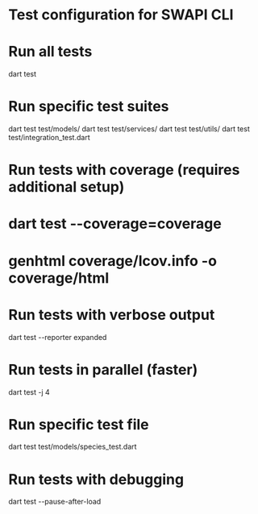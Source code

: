 # Test configuration for SWAPI CLI

# Run all tests
dart test

# Run specific test suites
dart test test/models/
dart test test/services/
dart test test/utils/
dart test test/integration_test.dart

# Run tests with coverage (requires additional setup)
# dart test --coverage=coverage
# genhtml coverage/lcov.info -o coverage/html

# Run tests with verbose output
dart test --reporter expanded

# Run tests in parallel (faster)
dart test -j 4

# Run specific test file
dart test test/models/species_test.dart

# Run tests with debugging
dart test --pause-after-load

